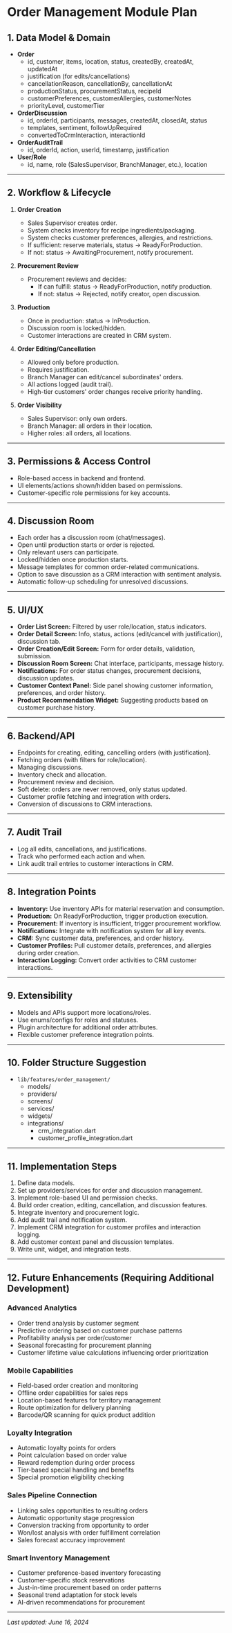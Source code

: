 # Order Management Module Plan

## 1. Data Model & Domain

- **Order**
  - id, customer, items, location, status, createdBy, createdAt, updatedAt
  - justification (for edits/cancellations)
  - cancellationReason, cancellationBy, cancellationAt
  - productionStatus, procurementStatus, recipeId
  - customerPreferences, customerAllergies, customerNotes
  - priorityLevel, customerTier
- **OrderDiscussion**
  - id, orderId, participants, messages, createdAt, closedAt, status
  - templates, sentiment, followUpRequired
  - convertedToCrmInteraction, interactionId
- **OrderAuditTrail**
  - id, orderId, action, userId, timestamp, justification
- **User/Role**
  - id, name, role (SalesSupervisor, BranchManager, etc.), location

---

## 2. Workflow & Lifecycle

1. **Order Creation**
   - Sales Supervisor creates order.
   - System checks inventory for recipe ingredients/packaging.
   - System checks customer preferences, allergies, and restrictions.
   - If sufficient: reserve materials, status → ReadyForProduction.
   - If not: status → AwaitingProcurement, notify procurement.

2. **Procurement Review**
   - Procurement reviews and decides:
     - If can fulfill: status → ReadyForProduction, notify production.
     - If not: status → Rejected, notify creator, open discussion.

3. **Production**
   - Once in production: status → InProduction.
   - Discussion room is locked/hidden.
   - Customer interactions are created in CRM system.

4. **Order Editing/Cancellation**
   - Allowed only before production.
   - Requires justification.
   - Branch Manager can edit/cancel subordinates' orders.
   - All actions logged (audit trail).
   - High-tier customers' order changes receive priority handling.

5. **Order Visibility**
   - Sales Supervisor: only own orders.
   - Branch Manager: all orders in their location.
   - Higher roles: all orders, all locations.

---

## 3. Permissions & Access Control

- Role-based access in backend and frontend.
- UI elements/actions shown/hidden based on permissions.
- Customer-specific role permissions for key accounts.

---

## 4. Discussion Room

- Each order has a discussion room (chat/messages).
- Open until production starts or order is rejected.
- Only relevant users can participate.
- Locked/hidden once production starts.
- Message templates for common order-related communications.
- Option to save discussion as a CRM interaction with sentiment analysis.
- Automatic follow-up scheduling for unresolved discussions.

---

## 5. UI/UX

- **Order List Screen:** Filtered by user role/location, status indicators.
- **Order Detail Screen:** Info, status, actions (edit/cancel with justification), discussion tab.
- **Order Creation/Edit Screen:** Form for order details, validation, submission.
- **Discussion Room Screen:** Chat interface, participants, message history.
- **Notifications:** For order status changes, procurement decisions, discussion updates.
- **Customer Context Panel:** Side panel showing customer information, preferences, and order history.
- **Product Recommendation Widget:** Suggesting products based on customer purchase history.

---

## 6. Backend/API

- Endpoints for creating, editing, cancelling orders (with justification).
- Fetching orders (with filters for role/location).
- Managing discussions.
- Inventory check and allocation.
- Procurement review and decision.
- Soft delete: orders are never removed, only status updated.
- Customer profile fetching and integration with orders.
- Conversion of discussions to CRM interactions.

---

## 7. Audit Trail

- Log all edits, cancellations, and justifications.
- Track who performed each action and when.
- Link audit trail entries to customer interactions in CRM.

---

## 8. Integration Points

- **Inventory:** Use inventory APIs for material reservation and consumption.
- **Production:** On ReadyForProduction, trigger production execution.
- **Procurement:** If inventory is insufficient, trigger procurement workflow.
- **Notifications:** Integrate with notification system for all key events.
- **CRM:** Sync customer data, preferences, and order history.
- **Customer Profiles:** Pull customer details, preferences, and allergies during order creation.
- **Interaction Logging:** Convert order activities to CRM customer interactions.

---

## 9. Extensibility

- Models and APIs support more locations/roles.
- Use enums/configs for roles and statuses.
- Plugin architecture for additional order attributes.
- Flexible customer preference integration points.

---

## 10. Folder Structure Suggestion

- `lib/features/order_management/`
  - models/
  - providers/
  - screens/
  - services/
  - widgets/
  - integrations/
    - crm_integration.dart
    - customer_profile_integration.dart

---

## 11. Implementation Steps

1. Define data models.
2. Set up providers/services for order and discussion management.
3. Implement role-based UI and permission checks.
4. Build order creation, editing, cancellation, and discussion features.
5. Integrate inventory and procurement logic.
6. Add audit trail and notification system.
7. Implement CRM integration for customer profiles and interaction logging.
8. Add customer context panel and discussion templates.
9. Write unit, widget, and integration tests.

---

## 12. Future Enhancements (Requiring Additional Development)

### Advanced Analytics
- Order trend analysis by customer segment
- Predictive ordering based on customer purchase patterns
- Profitability analysis per order/customer
- Seasonal forecasting for procurement planning
- Customer lifetime value calculations influencing order prioritization

### Mobile Capabilities
- Field-based order creation and monitoring
- Offline order capabilities for sales reps
- Location-based features for territory management
- Route optimization for delivery planning
- Barcode/QR scanning for quick product addition

### Loyalty Integration
- Automatic loyalty points for orders
- Point calculation based on order value
- Reward redemption during order process
- Tier-based special handling and benefits
- Special promotion eligibility checking

### Sales Pipeline Connection
- Linking sales opportunities to resulting orders
- Automatic opportunity stage progression
- Conversion tracking from opportunity to order
- Won/lost analysis with order fulfillment correlation
- Sales forecast accuracy improvement

### Smart Inventory Management
- Customer preference-based inventory forecasting
- Customer-specific stock reservations
- Just-in-time procurement based on order patterns
- Seasonal trend adaptation for stock levels
- AI-driven recommendations for procurement

---

*Last updated: June 16, 2024*
